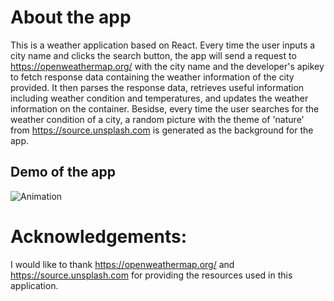 # About the app
This is a weather application based on React. 
Every time the user inputs a city name and clicks the search button, the app will send a request to https://openweathermap.org/ with the city name and the developer's apikey to fetch response data containing the weather information of the city provided. It then parses the response data, retrieves useful information including weather condition and temperatures, and updates the weather information on the container.
Besidse, every time the user searches for the weather condition of a city, a random picture with the theme of 'nature' from https://source.unsplash.com is generated as the background for the app.

## Demo of the app
![Animation](https://user-images.githubusercontent.com/76865032/187529762-5e61dbec-e8fe-4bb1-afdf-098fff17be61.gif)

# Acknowledgements:
I would like to thank https://openweathermap.org/ and https://source.unsplash.com for providing the resources used in this application.
